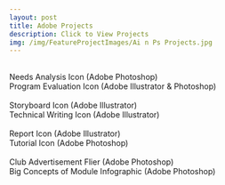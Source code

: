 ```yaml
---
layout: post
title: Adobe Projects
description: Click to View Projects
img: /img/FeatureProjectImages/Ai n Ps Projects.jpg
---
```


 
<div class="img_row">
	<img class="col half" src="{{ site.baseurl }}/img/AinPSProjects/Needs Analysis.jpg" alt="" title= "Needs Analysis Icon (Adobe Photoshop)"/>
	<img class="col half" src="{{ site.baseurl }}/img//AinPSProjects/Program Evaluation.jpg" alt="" title= "Program Evaluation Icon (Adobe Illustrator & Photoshop)"/>
</div>
<div class="three">
	<div class="col half caption">
		Needs Analysis Icon (Adobe Photoshop)
	</div>
	<div class="col half caption">
		Program Evaluation Icon (Adobe Illustrator & Photoshop)
	</div>

</div>

<div class="img_row">
	<img class="col half" src="{{ site.baseurl }}/img/AinPSProjects/Storyboard Icon.jpg" alt="" title= "Storyboard Icon (Adobe Illustrator)"/>
	<img class="col half" src="{{ site.baseurl }}/img//AinPSProjects/Technical Writing Paper Icon.jpg" alt="" title= "Technical Writing Icon (Adobe Illustrator)"/>

</div>
<div class="three">
	<div class="col half caption">
		Storyboard Icon (Adobe Illustrator)
	</div>
	<div class="col half caption">
		Technical Writing Icon (Adobe Illustrator)
	</div>
</div>

<div class="img_row">
	<img class="col one" src="{{ site.baseurl }}/img//AinPSProjects/Report Icon.jpg" alt="" title= "Report Icon (Adobe Illustrator)"/> 
	<img class="col half" src="{{ site.baseurl }}/img//AinPSProjects/Tutorial Icon.jpg" alt="" title= "Tutorial Icon (Adobe Photoshop)"/>
</div>
<div class="three">
	<div class="col one caption">
		Report Icon (Adobe Illustrator)
	</div>
	<div class="col half caption">
		Tutorial Icon (Adobe Photoshop)
	</div>
</div>

<div class="img_row">
	<img class="col one" src="{{ site.baseurl }}/img/AinPSProjects/SECME.jpg" alt="" title= "Club Advertisement Flier (Adobe Photoshop)"/>
	<img class="col one" src="{{ site.baseurl }}/img//AinPSProjects/WTM.jpg" alt="" title= "Big Concepts of Module Infographic (Adobe Photoshop)"/>
</div>
<div class="three">
	<div class="col one caption">
		Club Advertisement Flier (Adobe Photoshop)
	</div>
	<div class="col one caption">
		Big Concepts of Module Infographic (Adobe Photoshop)
	</div>
</div>

